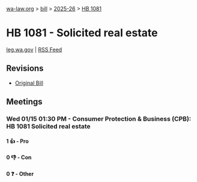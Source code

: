 [wa-law.org](/) > [bill](/bill/) > [2025-26](/bill/2025-26/) > [HB 1081](/bill/2025-26/hb/1081/)

# HB 1081 - Solicited real estate
[leg.wa.gov](https://app.leg.wa.gov/billsummary?BillNumber=1081&Year=2025&Initiative=false) | [RSS Feed](./rss.xml)

## Revisions
* [Original Bill](1/)

## Meetings
### Wed 01/15 01:30 PM - Consumer Protection & Business (CPB): HB 1081 Solicited real estate
#### 1 👍 - Pro

#### 0 👎 - Con

#### 0 ❓ - Other
